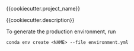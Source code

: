 {{cookiecutter.project_name}}

{{cookiecutter.description}}

To generate the production environment, run
```
conda env create <NAME> --file environment.yml
```


